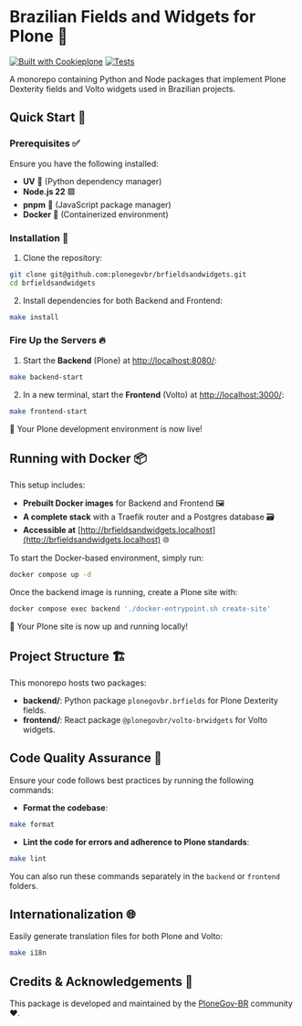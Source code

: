 # Brazilian Fields and Widgets for Plone 🚀

[![Built with Cookieplone](https://img.shields.io/badge/built%20with-Cookieplone-0083be.svg?logo=cookiecutter)](https://github.com/plone/cookiecutter-plone/)
[![Tests](https://github.com/plonegovbr/brfieldsandwidgets/actions/workflows/main.yml/badge.svg)](https://github.com/plonegovbr/brfieldsandwidgets/actions/workflows/main.yml)

A monorepo containing Python and Node packages that implement Plone Dexterity fields and Volto widgets used in Brazilian projects.

## Quick Start 🏁

### Prerequisites ✅

Ensure you have the following installed:

- **UV** 🐍 (Python dependency manager)
- **Node.js 22** 🟩
- **pnpm** 🧶 (JavaScript package manager)
- **Docker** 🐳 (Containerized environment)

### Installation 🔧

1. Clone the repository:

````sh
git clone git@github.com:plonegovbr/brfieldsandwidgets.git
cd brfieldsandwidgets
````

2. Install dependencies for both Backend and Frontend:

````sh
make install
````

### Fire Up the Servers 🔥

1. Start the **Backend** (Plone) at [http://localhost:8080/](http://localhost:8080/):

````sh
make backend-start
````

2. In a new terminal, start the **Frontend** (Volto) at [http://localhost:3000/](http://localhost:3000/):

````sh
make frontend-start
````

🎉 Your Plone development environment is now live!

## Running with Docker 📦

This setup includes:

- **Prebuilt Docker images** for Backend and Frontend 🖼️
- **A complete stack** with a Traefik router and a Postgres database 🗃️
- **Accessible at** [http://brfieldsandwidgets.localhost](http://brfieldsandwidgets.localhost) 🌐

To start the Docker-based environment, simply run:

````sh
docker compose up -d
````

Once the backend image is running, create a Plone site with:

````sh
docker compose exec backend './docker-entrypoint.sh create-site'
````

🚀 Your Plone site is now up and running locally!

## Project Structure 🏗️

This monorepo hosts two packages:

- **backend/**: Python package `plonegovbr.brfields` for Plone Dexterity fields.
- **frontend/**: React package `@plonegovbr/volto-brwidgets` for Volto widgets.

## Code Quality Assurance 🧐

Ensure your code follows best practices by running the following commands:

- **Format the codebase**:

````sh
make format
````

- **Lint the code for errors and adherence to Plone standards**:

````sh
make lint
````

You can also run these commands separately in the `backend` or `frontend` folders.

## Internationalization 🌐

Easily generate translation files for both Plone and Volto:

````sh
make i18n
````

## Credits & Acknowledgements 🙏

This package is developed and maintained by the [PloneGov-BR](https://plone.org.br/gov) community ❤️.
